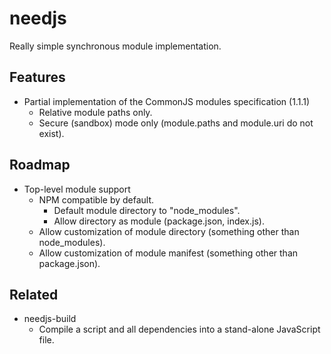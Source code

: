 needjs
======

Really simple synchronous module implementation.

Features
--------

* Partial implementation of the CommonJS modules specification (1.1.1)
    * Relative module paths only.
    * Secure (sandbox) mode only (module.paths and module.uri do not exist).

Roadmap
-------

* Top-level module support
    * NPM compatible by default.
        * Default module directory to "node_modules".
        * Allow directory as module (package.json, index.js).
    * Allow customization of module directory (something other than node_modules).
    * Allow customization of module manifest (something other than package.json).

Related
-------

* needjs-build
    * Compile a script and all dependencies into a stand-alone JavaScript file.
